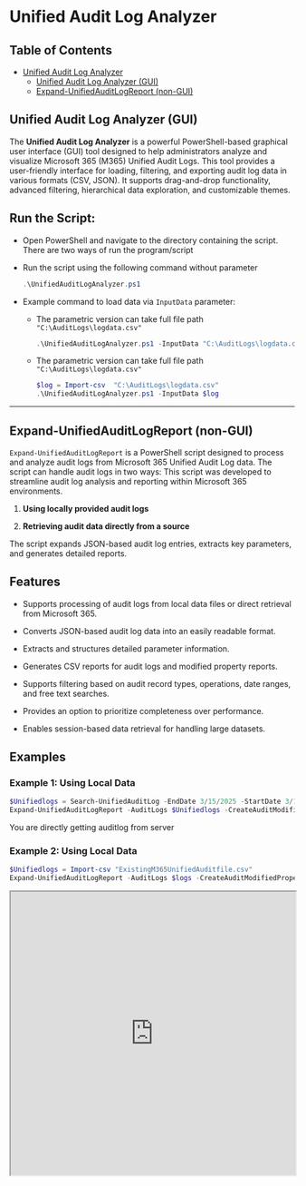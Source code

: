 
# Unified Audit Log Analyzer


## Table of Contents


- [Unified Audit Log Analyzer](#unified-audit-log-analyzer)
  - [Unified Audit Log Analyzer (GUI)](#unified-audit-log-analyzer-gui)
  - [Expand-UnifiedAuditLogReport (non-GUI)](#expand-unifiedauditlogreport-non-gui)

## Unified Audit Log Analyzer (GUI)

The **Unified Audit Log Analyzer** is a powerful PowerShell-based graphical user interface (GUI) tool designed to help administrators analyze and visualize Microsoft 365 (M365) Unified Audit Logs. This tool provides a user-friendly interface for loading, filtering, and exporting audit log data in various formats (CSV, JSON). It supports drag-and-drop functionality, advanced filtering, hierarchical data exploration, and customizable themes.

## **Run the Script**:

- Open PowerShell and navigate to the directory containing the script. There are two ways of run the program/script

- Run the script using the following command without parameter

    ```powershell
    .\UnifiedAuditLogAnalyzer.ps1
    ```

- Example command to load data via `InputData` parameter:

    - The parametric version can take full file path `"C:\AuditLogs\logdata.csv"` 

        ```powershell
        .\UnifiedAuditLogAnalyzer.ps1 -InputData "C:\AuditLogs\logdata.csv"
        ```

    - The parametric version can take full file path `"C:\AuditLogs\logdata.csv"`

        ```powershell
        $log = Import-csv  "C:\AuditLogs\logdata.csv"
        .\UnifiedAuditLogAnalyzer.ps1 -InputData $log
        ```

---

## Expand-UnifiedAuditLogReport (non-GUI)

`Expand-UnifiedAuditLogReport` is a PowerShell script designed to process and analyze audit logs from Microsoft 365 Unified Audit Log data. The script can handle audit logs in two ways: This script was developed to streamline audit log analysis and reporting within Microsoft 365 environments.

1. **Using locally provided audit logs**

2. **Retrieving audit data directly from a source**

The script expands JSON-based audit log entries, extracts key parameters, and generates detailed reports.

## Features

- Supports processing of audit logs from local data files or direct retrieval from Microsoft 365.

- Converts JSON-based audit log data into an easily readable format.

- Extracts and structures detailed parameter information.

- Generates CSV reports for audit logs and modified property reports.

- Supports filtering based on audit record types, operations, date ranges, and free text searches.

- Provides an option to prioritize completeness over performance.

- Enables session-based data retrieval for handling large datasets.


## Examples

### Example 1: Using Local Data

```powershell
$Unifiedlogs = Search-UnifiedAuditLog -EndDate 3/15/2025 -StartDate 3/1/2025 -ResultSize 500 -RecordType ExchangeAdmin
Expand-UnifiedAuditLogReport -AuditLogs $Unifiedlogs -CreateAuditModifiedPropertyReport -ReportPath "C:\Reports\AuditReport.csv"
```

You are directly getting auditlog from server

### Example 2: Using Local Data

```powershell
$Unifiedlogs = Import-csv "ExistingM365UnifiedAuditfile.csv"
Expand-UnifiedAuditLogReport -AuditLogs $logs -CreateAuditModifiedPropertyReport -ReportPath "C:\Reports\AuditReport.csv"
```



<iframe src="https://github.com/techjollof/M365UnifiedAuditLogAnalyzer/blob/8b51f08a0c2513df81539297986d16395844c935/Help/UnifiedAuditLogAnalyzerGUI.md" width="100%" height="500px"></iframe>
